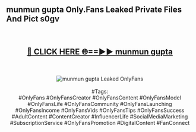 <h2>munmun gupta Only.Fans Leaked Private Files And Pict s0gv</h2>
<br>
<div align="center">
<h2><a href="https://mediafiles.top/munmun_gupta" rel="nofollow">🔴 CLICK HERE 🌐==►► munmun gupta</a></h2>
<br>
<br>
<a href="https://mediafiles.top/munmun_gupta" rel="nofollow" data-target="animated-image.originalLink"><img src="https://i.ibb.co.com/WyWwxjT/player-gif2.gif" alt="munmun gupta Leaked OnlyFans" style="max-width: 100%; display: inline-block;" data-target="animated-image.originalImage"></a>
<br><br>
#Tags:
<br>
#OnlyFans #OnlyFansCreator #OnlyFansContent #OnlyFansModel #OnlyFansLife #OnlyFansCommunity #OnlyFansLaunching #OnlyFansIncome #OnlyFansVids #OnlyFansTips #OnlyFansSuccess #AdultContent #ContentCreator #InfluencerLife #SocialMediaMarketing #SubscriptionService #OnlyFansPromotion #DigitalContent #FanConnect
</div>
<br>